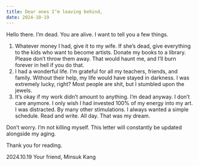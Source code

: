 ```yaml
---
title: Dear ones I’m leaving behind,
date: 2024-10-19
---
```


Hello there. I’m dead. You are alive. I want to tell you a few things.

1. Whatever money I had, give it to my wife. If she’s dead, give everything to the kids who want to become artists. Donate my books to a library. Please don’t throw them away. That would haunt me, and I’ll burn forever in hell if you do that.
2. I had a wonderful life. I’m grateful for all my teachers, friends, and family. Without their help, my life would have stayed in darkness. I was extremely lucky, right? Most people are shit, but I stumbled upon the jewels.
3. It’s okay if my work didn’t amount to anything. I’m dead anyway. I don’t care anymore. I only wish I had invested 100% of my energy into my art. I was distracted. By many other stimulations. I always wanted a simple schedule. Read and write. All day. That was my dream.

Don’t worry. I’m not killing myself. This letter will constantly be updated alongside my aging.

Thank you for reading.

2024.10.19
Your friend,
Minsuk Kang